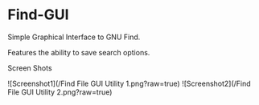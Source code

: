 # Find-GUI
Simple Graphical Interface to GNU Find.

Features the ability to save search options.

Screen Shots

![Screenshot1](/Find File GUI Utility 1.png?raw=true)
![Screenshot2](/Find File GUI Utility 2.png?raw=true)

